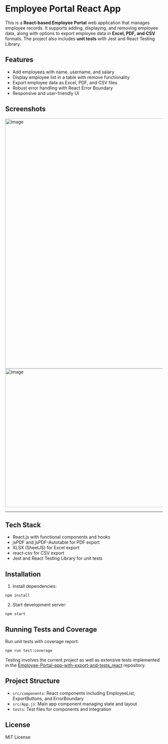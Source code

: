 # Employee Portal React App

This is a **React-based Employee Portal** web application that manages employee records. It supports adding, displaying, and removing employee data, along with options to export employee data in **Excel, PDF, and CSV** formats. The project also includes **unit tests** with Jest and React Testing Library.

## Features

- Add employees with name, username, and salary
- Display employee list in a table with remove functionality
- Export employee data as Excel, PDF, and CSV files
- Robust error handling with React Error Boundary
- Responsive and user-friendly UI
 
## **Screenshots**

<img width="1803" height="797" alt="image" src="https://github.com/user-attachments/assets/47c73a75-dbbd-455f-ab52-22ccabb0fa69" />

<img width="1900" height="442" alt="image" src="https://github.com/user-attachments/assets/3422b82c-8d67-4310-8689-7f22de006cc7" />

---

## Tech Stack

- React.js with functional components and hooks
- jsPDF and jsPDF-Autotable for PDF export
- XLSX (SheetJS) for Excel export
- react-csv for CSV export
- Jest and React Testing Library for unit tests

## Installation

1. Install dependencies:

```
npm install

```

2. Start development server:

```
npm start

```

## Running Tests and Coverage

Run unit tests with coverage report:

```
npm run test:coverage
```

Testing involves the current project as well as extensive tests implemented in the [Employee-Portal-app-with-export-and-tests_react](https://github.com/Sanjana1279/Employee-Portal-app-with-export-and-tests_react/tree/main) repository.

## Project Structure

- `src/components`: React components including EmployeeList, ExportButtons, and ErrorBoundary
- `src/App.js`: Main app component managing state and layout
- `tests`: Test files for components and integration

## License

MIT License
```

